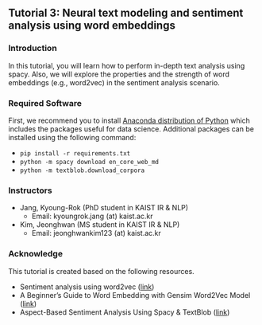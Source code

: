 ## Tutorial 3: Neural text modeling and sentiment analysis using word embeddings

### Introduction

In this tutorial, you will learn how to perform in-depth text analysis using spacy. Also, we will explore the properties and the strength of word embeddings (e.g., word2vec) in the sentiment analysis scenario.

### Required Software

First, we recommend you to install [Anaconda distribution of Python](https://www.anaconda.com) which includes the packages useful for data science. Additional packages can be installed using the following command:

* `pip install -r requirements.txt`
* `python -m spacy download en_core_web_md`
* `python -m textblob.download_corpora`

### Instructors

* Jang, Kyoung-Rok (PhD student in KAIST IR & NLP)
  * Email: kyoungrok.jang (at) kaist.ac.kr
* Kim, Jeonghwan (MS student in KAIST IR & NLP)
  * Email: jeonghwankim123 (at) kaist.ac.kr

### Acknowledge

This tutorial is created based on the following resources.

* Sentiment analysis using word2vec ([link](https://www.kaggle.com/varun08/sentiment-analysis-using-word2vec/data))
* A Beginner’s Guide to Word Embedding with Gensim Word2Vec Model ([link](https://towardsdatascience.com/a-beginners-guide-to-word-embedding-with-gensim-word2vec-model-5970fa56cc92))
* Aspect-Based Sentiment Analysis Using Spacy & TextBlob ([link](https://towardsdatascience.com/aspect-based-sentiment-analysis-using-spacy-textblob-4c8de3e0d2b9))
